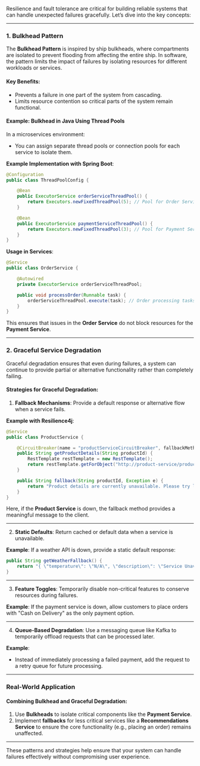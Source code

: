 Resilience and fault tolerance are critical for building reliable systems that can handle unexpected failures gracefully. Let’s dive into the key concepts:

---

### **1. Bulkhead Pattern**

The **Bulkhead Pattern** is inspired by ship bulkheads, where compartments are isolated to prevent flooding from affecting the entire ship. In software, the pattern limits the impact of failures by isolating resources for different workloads or services.

#### **Key Benefits**:
- Prevents a failure in one part of the system from cascading.
- Limits resource contention so critical parts of the system remain functional.

#### **Example: Bulkhead in Java Using Thread Pools**
In a microservices environment:
- You can assign separate thread pools or connection pools for each service to isolate them.

**Example Implementation with Spring Boot**:
```java
@Configuration
public class ThreadPoolConfig {

    @Bean
    public ExecutorService orderServiceThreadPool() {
        return Executors.newFixedThreadPool(5); // Pool for Order Service
    }

    @Bean
    public ExecutorService paymentServiceThreadPool() {
        return Executors.newFixedThreadPool(3); // Pool for Payment Service
    }
}
```

**Usage in Services**:
```java
@Service
public class OrderService {

    @Autowired
    private ExecutorService orderServiceThreadPool;

    public void processOrder(Runnable task) {
        orderServiceThreadPool.execute(task); // Order processing tasks isolated
    }
}
```

This ensures that issues in the **Order Service** do not block resources for the **Payment Service**.

---

### **2. Graceful Service Degradation**

Graceful degradation ensures that even during failures, a system can continue to provide partial or alternative functionality rather than completely failing.

#### **Strategies for Graceful Degradation**:

1. **Fallback Mechanisms**:
   Provide a default response or alternative flow when a service fails.

**Example with Resilience4j**:
```java
@Service
public class ProductService {

    @CircuitBreaker(name = "productServiceCircuitBreaker", fallbackMethod = "fallback")
    public String getProductDetails(String productId) {
        RestTemplate restTemplate = new RestTemplate();
        return restTemplate.getForObject("http://product-service/products/" + productId, String.class);
    }

    public String fallback(String productId, Exception e) {
        return "Product details are currently unavailable. Please try later.";
    }
}
```
Here, if the **Product Service** is down, the fallback method provides a meaningful message to the client.

---

2. **Static Defaults**:
   Return cached or default data when a service is unavailable.

**Example**:
If a weather API is down, provide a static default response:
```java
public String getWeatherFallback() {
    return "{ \"temperature\": \"N/A\", \"description\": \"Service Unavailable\" }";
}
```

---

3. **Feature Toggles**:
   Temporarily disable non-critical features to conserve resources during failures.

**Example**:
If the payment service is down, allow customers to place orders with "Cash on Delivery" as the only payment option.

---

4. **Queue-Based Degradation**:
   Use a messaging queue like Kafka to temporarily offload requests that can be processed later.

**Example**:
- Instead of immediately processing a failed payment, add the request to a retry queue for future processing.

---

### **Real-World Application**
#### Combining Bulkhead and Graceful Degradation:
1. Use **Bulkheads** to isolate critical components like the **Payment Service**.
2. Implement **fallbacks** for less critical services like a **Recommendations Service** to ensure the core functionality (e.g., placing an order) remains unaffected.

---

These patterns and strategies help ensure that your system can handle failures effectively without compromising user experience.